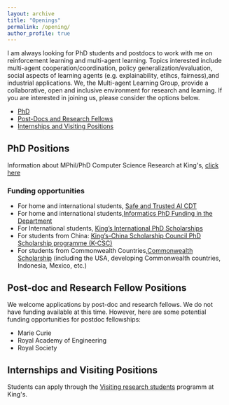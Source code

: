 ```yaml
---
layout: archive
title: "Openings"
permalink: /opening/
author_profile: true
---
```



I am always looking for PhD students and postdocs to work with me on reinforcement learning and multi-agent learning. Topics interested include multi-agent cooperation/coordination, policy generalization/evaluation, social aspects of learning agents (e.g. explainability, etihcs, fairness),and industrial applications. We, the Multi-agent Learning Group, provide a collaborative, open and inclusive environment for research and learning.
If you are interested in joining us, please consider the options below.
* [PhD](#phd-positions)
* [Post-Docs and Research Fellows](#post-doc-and-research-fellow-positions)
* [Internships and Visiting Positions](#internships-and-visiting-positions)

## PhD Positions
Information about MPhil/PhD Computer Science Research at King's, [click here](https://www.kcl.ac.uk/informatics/postgraduate/research-degrees)

### Funding opportunities
* For home and international students, [Safe and Trusted AI CDT](https://safeandtrustedai.org/)
* For home and international students,[Informatics PhD Funding in the Department](https://www.kcl.ac.uk/informatics/postgraduate/research-degrees#)
* For International students, [King’s International PhD Scholarships](https://www.kcl.ac.uk/research/funding-opportunities/doctoral-research-opportunities/international-scholarships)
* For students from China: [King’s-China Scholarship Council PhD Scholarship programme (K-CSC)](https://www.kcl.ac.uk/study-legacy/funding/kings-china-scholarship-council-phd-scholarship-programme-k-csc) 
* For students from Commonwealth Countries,[Commonwealth Scholarship](https://www.kcl.ac.uk/study-legacy/postgraduate/fees-and-funding/student-funding/postgraduate-research-funding/international-student-research-funding) (including the USA, developing Commonwealth countries, Indonesia,  Mexico, etc.)

## Post-doc and Research Fellow Positions
We welcome applications by post-doc and research fellows. 
We do not have funding available at this time. 
However, here are some potential funding opportunities for postdoc fellowships:
* Marie Curie
* Royal Academy of Engineering
* Royal Society

## Internships and Visiting Positions
Students can apply through the [Visiting research students](https://www.kcl.ac.uk/study/postgraduate-research/visiting-research-students)
programm at King's. 





<!--


Dorothy Hodkin Fellowship
Marie-Curie Fellowship
EPSRC Post-Doctoral Fellowship
Royal Society Fellowships for researchers from North America and Asia
Royal Society University Research Fellowship
Royal Commission for the Exhibition of 1851 Research Fellowship
Royal Academy of Engineering Fellowship
Research degrees at King’s

* PhD
* Post-Docs and Research Fellows
* Internships and Visiting Positions

Dr. Yali Du is currently a Lecturer (Assistant Professor) in Artificial Intelligencee at [King's College London](https://www.kcl.ac.uk/). 
Prior to joining King's, she was a postdoctoral research fellow at Centre for AI, University College London working with [Prof. Jun Wang](http://www0.cs.ucl.ac.uk/staff/Jun.Wang/). 
She received my PhD degree from University of Technology Sydney in 2019 supervised by [Prof. Dacheng Tao](https://scholar.google.com/citations?user=RwlJNLcAAAAJ&hl=en). 
She is also fortunate to have worked with [Prof. Tong Zhang](http://tongzhang-ml.org/), [Dr. Lei Han](https://leihan.org/) and [Dr. Ji Liu](http://jiliu-ml.org/).   


* International Conference on Machine Learning (ICML) 2020
* International Joint Conference on Artificial Intelligence (IJCAI-PRICAI), 2020
* AAAI Conference on Artificial Intelligence (AAAI), 2020
* International Conference on Data Mining (ICDM), 2017
-->